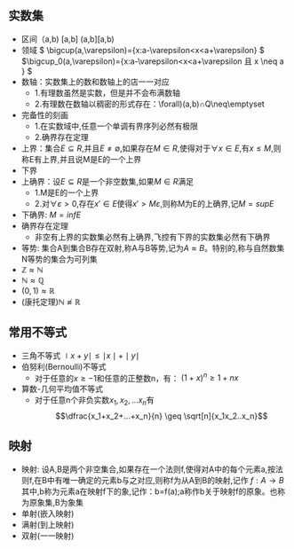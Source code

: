 ## 实数集
- 区间（a,b) [a,b] (a,b][a,b)
- 领域 $ \bigcup(a,\varepsilon)={x:a-\varepsilon<x<a+\varepsilon} $ $\bigcup_0(a,\varepsilon)={x:a-\varepsilon<x<a+\varepsilon 且 x \neq a } $
- 数轴：实数集上的数和数轴上的店一一对应
  - 1.有理数虽然是实数，但是并不会布满数轴
  - 2.有理数在数轴以稠密的形式存在：\forall)(a,b)∩Q\neq\emptyset
- 完备性的刻画
  - 1.在实数域中,任意一个单调有界序列必然有极限
  - 2.确界存在定理
- 上界：集合$E\subseteq R$,并且$E\neq \emptyset$,如果存在$M\in R$,使得对于$\forall x \in E$,有$x \leq M$,则称E有上界,并且说M是E的一个上界
- 下界
- 上确界：设$E\subseteq R$是一个非空数集,如果$M\in R$满足
  - 1.M是E的一个上界
  - 2.对$\forall\varepsilon > 0$,存在$x' \in E$使得$x' > M\varepsilon$,则称M为E的上确界,记$M=supE$
- 下确界: $M=infE$
- 确界存在定理
  - 非空有上界的实数集必然有上确界,飞控有下界的实数集必然有下确界
- 等势: 集合A到集合B存在双射,称A与B等势,记为$A\approx B$。特别的,称与自然数集N等势的集合为可列集
- $\mathbb Z\approx \mathbb N$
- $\mathbb N\approx \mathbb Q$
- $(0,1)\approx \mathbb R$
- (康托定理)$\mathbb N \not\approx \mathbb R$
## 常用不等式
- 三角不等式	$\mid x+y \mid \leq \mid x \mid + \mid y \mid$
- 伯努利(Bernoulli)不等式
  - 对于任意的$x \geq -1$和任意的正整数n，有：
    $(1+x)^n \geq 1+nx$
- 算数-几何平均值不等式
  - 对于任意n个非负实数$x_1,x_2,...x_n$有
    $$\dfrac{x_1+x_2+...+x_n}{n} \geq \sqrt[n]{x_1x_2..x_n}$$
## 映射
- 映射: 设A,B是两个非空集合,如果存在一个法则f,使得对A中的每个元素a,按法则f,在B中有唯一确定的元素b与之对应,则称f为从A到B的映射,记作
  $f:A\rightarrow B$
  其中,b称为元素a在映射f下的象,记作：b=f(a);a称作b关于映射f的原象。也称为原象集,B为象集
- 单射(嵌入映射)
- 满射(到上映射)
- 双射(一一映射)
